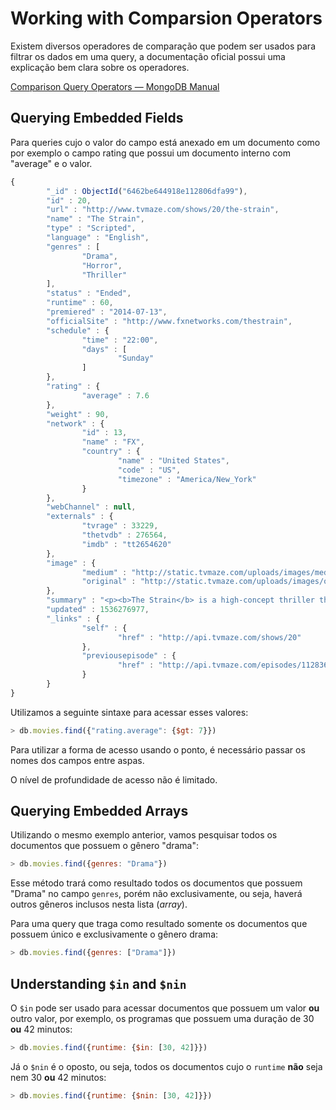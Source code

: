# Working with Comparsion Operators

Existem diversos operadores de comparação que podem ser usados para filtrar os dados em uma query, a documentação oficial possui uma explicação bem clara sobre os operadores.

[Comparison Query Operators — MongoDB Manual](https://www.mongodb.com/docs/manual/reference/operator/query-comparison/)

## Querying Embedded Fields

Para queries cujo o valor do campo está anexado em um documento como por exemplo o campo rating que possui um documento interno com "average" e o valor.

```JavaScript
{
        "_id" : ObjectId("6462be644918e112806dfa99"),
        "id" : 20,
        "url" : "http://www.tvmaze.com/shows/20/the-strain",
        "name" : "The Strain",
        "type" : "Scripted",
        "language" : "English",
        "genres" : [
                "Drama",
                "Horror",
                "Thriller"
        ],
        "status" : "Ended",
        "runtime" : 60,
        "premiered" : "2014-07-13",
        "officialSite" : "http://www.fxnetworks.com/thestrain",
        "schedule" : {
                "time" : "22:00",
                "days" : [
                        "Sunday"
                ]
        },
        "rating" : {
                "average" : 7.6
        },
        "weight" : 90,
        "network" : {
                "id" : 13,
                "name" : "FX",
                "country" : {
                        "name" : "United States",
                        "code" : "US",
                        "timezone" : "America/New_York"
                }
        },
        "webChannel" : null,
        "externals" : {
                "tvrage" : 33229,
                "thetvdb" : 276564,
                "imdb" : "tt2654620"
        },
        "image" : {
                "medium" : "http://static.tvmaze.com/uploads/images/medium_portrait/130/325621.jpg",
                "original" : "http://static.tvmaze.com/uploads/images/original_untouched/130/325621.jpg"
        },
        "summary" : "<p><b>The Strain</b> is a high-concept thriller that tells the story of Dr. Ephraim Goodweather, the head of the Center for Disease Control Canary Team in New York City. He and his team are called upon to investigate a mysterious viral outbreak with hallmarks of an ancient and evil strain of vampirism. As the strain spreads, Goodweather, his team, and an assembly of everyday New Yorkers wage war for the fate of humanity itself.</p>",
        "updated" : 1536276977,
        "_links" : {
                "self" : {
                        "href" : "http://api.tvmaze.com/shows/20"
                },
                "previousepisode" : {
                        "href" : "http://api.tvmaze.com/episodes/1128366"
                }
        }
}
```

Utilizamos a seguinte sintaxe para acessar esses valores:

```JavaScript
> db.movies.find({"rating.average": {$gt: 7}})
```

Para utilizar a forma de acesso usando o ponto, é necessário passar os nomes dos campos entre aspas.

O nível de profundidade de acesso não é limitado. 

## Querying Embedded Arrays

Utilizando o mesmo exemplo anterior, vamos pesquisar todos os documentos que possuem o gênero "drama":

```JavaScript
> db.movies.find({genres: "Drama"})
```

Esse método trará como resultado todos os documentos que possuem "Drama" no campo `genres`, porém não exclusivamente, ou seja, haverá outros gêneros inclusos nesta lista (_array_). 

Para uma query que traga como resultado somente os documentos que possuem único e exclusivamente o gênero drama:

```JavaScript
> db.movies.find({genres: ["Drama"]})
```

## Understanding `$in` and `$nin`

O `$in` pode ser usado para acessar documentos que possuem um valor **ou** outro valor, por exemplo, os programas que possuem uma duração de 30 **ou** 42 minutos:

```JavaScript
> db.movies.find({runtime: {$in: [30, 42]}})
```

Já o `$nin` é o oposto, ou seja, todos os documentos cujo o `runtime` **não** seja nem 30 **ou** 42 minutos:

```JavaScript
> db.movies.find({runtime: {$nin: [30, 42]}})
```

